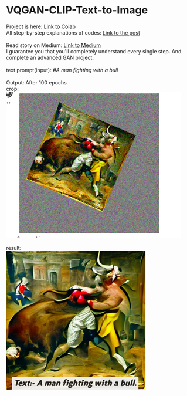# VQGAN-CLIP-Text-to-Image

Project is here: <a href="https://colab.research.google.com/drive/19x9kcWYC8BLIRoBQRmBIgX2GHH73KMTR?authuser=2#scrollTo=NMXe5V6nUfTo" >Link to Colab</a>
<br>
All step-by-step explanations of codes: <a href="https://budhathokisagar.com.np/blogs/6/" >Link to the post</a> <br>
<br> Read story on Medium: <a href="https://medium.com/mlearning-ai/text-to-image-synthesis-using-multimodal-vqgan-clip-architectures-fab2d243f9dd"> Link to Medium</a>
<br>
I guarantee you that you'll completely understand every single step. And complete an advanced GAN project.
<br>
<br>
text prompt(input): #*A man fighting with a bull*
<br> <br>
Output: After 100 epochs <br> crop: <br><img src="https://github.com/SBMagar/VQGAN-CLIP-Text-to-Image/blob/main/man-bull.png" /> </br></br> result: <br>
<img src="https://github.com/SBMagar/VQGAN-CLIP-Text-to-Image/blob/main/bull%20and%20man.jpg" />
